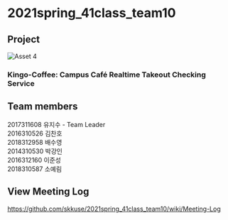 # 2021spring_41class_team10

## Project
![Asset 4](https://user-images.githubusercontent.com/38908158/113548476-8fc86580-962a-11eb-8d29-e2f76784cc4a.png)
<br>
### Kingo-Coffee: Campus Café Realtime Takeout Checking Service

## Team members
2017311608 유지수 - Team Leader<br>
2016310526 김찬호 <br>
2018312958 배수영 <br>
2014310530 박강인 <br>
2016312160 이준성 <br>
2018310587 소예림 <br>

## View Meeting Log
https://github.com/skkuse/2021spring_41class_team10/wiki/Meeting-Log
